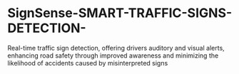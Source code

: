 # SignSense-SMART-TRAFFIC-SIGNS-DETECTION-
Real-time traffic sign detection, offering drivers auditory and visual alerts, enhancing road safety through improved awareness and minimizing the likelihood of accidents caused by misinterpreted signs
